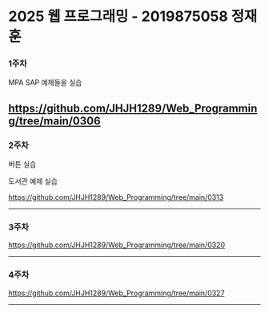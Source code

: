 # 2025 웹 프로그래밍 - 2019875058 정재훈

### 1주차

MPA SAP 예제들을 실습

<https://github.com/JHJH1289/Web_Programming/tree/main/0306>
---

### 2주차
버튼 실습

도서관 예제 실습

<https://github.com/JHJH1289/Web_Programming/tree/main/0313>

---

### 3주차
<https://github.com/JHJH1289/Web_Programming/tree/main/0320>

---

### 4주차
<https://github.com/JHJH1289/Web_Programming/tree/main/0327>

---